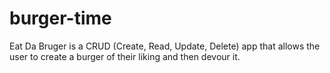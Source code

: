 # burger-time
Eat Da Bruger is a CRUD (Create, Read, Update, Delete) app that allows the user to create a burger of their liking and then devour it.
